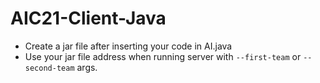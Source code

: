 # AIC21-Client-Java
- Create a jar file after inserting your code in AI.java
- Use your jar file address when running server with `--first-team` or `--second-team` args.

